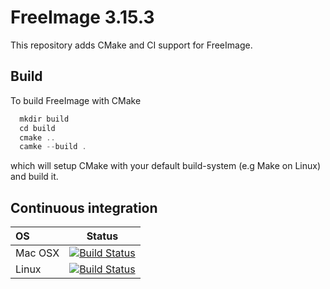 # FreeImage 3.15.3

This repository adds CMake and CI support for FreeImage. 

## Build

To build FreeImage with CMake
```C++
  mkdir build
  cd build
  cmake .. 
  camke --build .
```
which will setup CMake with your default build-system (e.g Make on Linux) and build it.

## Continuous integration  <a id="continuous-integration"></a>

|    OS   |  Status                                                                                                                 |
|:------- |:-----------------------------------------------------------------------------------------------------------------------:|
| Mac OSX | [![Build Status](https://travis-ci.org/thfabian/FreeImage.svg?branch=master)](https://travis-ci.org/thfabian/FreeImage) | 
| Linux   | [![Build Status](https://travis-ci.org/thfabian/FreeImage.svg?branch=master)](https://travis-ci.org/thfabian/FreeImage) |
